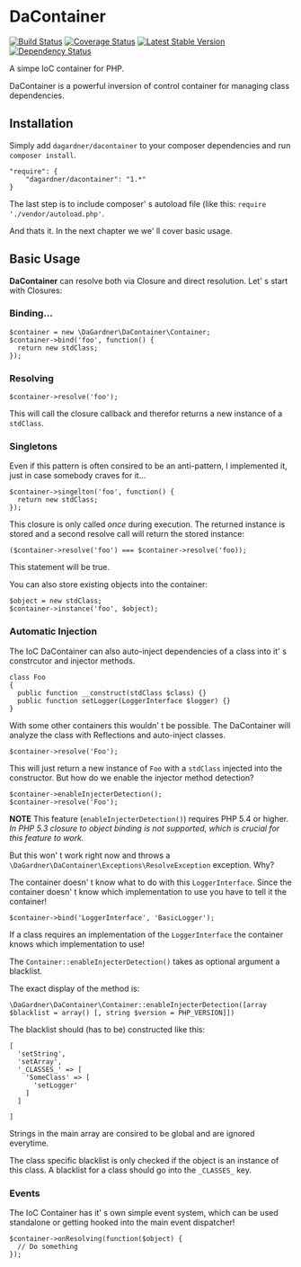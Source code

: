 # DaContainer
[![Build Status](https://travis-ci.org/ChristianGaertner/DaContainer.png?branch=master)](https://travis-ci.org/ChristianGaertner/DaContainer)
[![Coverage Status](https://coveralls.io/repos/ChristianGaertner/DaContainer/badge.png?branch=master)](https://coveralls.io/r/ChristianGaertner/DaContainer?branch=master)
[![Latest Stable Version](https://poser.pugx.org/dagardner/dacontainer/v/stable.png)](https://packagist.org/packages/dagardner/dacontainer)
[![Dependency Status](https://www.versioneye.com/user/projects/521b6093632bac7a59008409/badge.png)](https://www.versioneye.com/user/projects/521b6093632bac7a59008409)

A simpe IoC container for PHP.

DaContainer is a powerful inversion of control container for managing class dependencies.

## Installation

Simply add ```dagardner/dacontainer``` to your composer dependencies and run ```composer install```.

    "require": {
        "dagardner/dacontainer": "1.*"
    }

The last step is to include composer' s autoload file (like this: ```require './vendor/autoload.php'```.

And thats it. In the next chapter we we' ll cover basic usage.

## Basic Usage

**DaContainer** can resolve both via Closure and direct resolution. Let' s start with Closures:

### Binding...

    $container = new \DaGardner\DaContainer\Container;
    $container->bind('foo', function() {
      return new stdClass;
    });

### Resolving

    $container->resolve('foo');

This will call the closure callback and therefor returns a new instance of a ```stdClass```.

### Singletons

Even if this pattern is often consired to be an anti-pattern, I implemented it, just in case somebody craves for it...

    $container->singelton('foo', function() {
      return new stdClass;
    });

This closure is only called *once* during execution. The returned instance is stored and a second resolve call will return the stored instance:

    ($container->resolve('foo') === $container->resolve('foo));

This statement will be true.

You can also store existing objects into the container:

    $object = new stdClass;
    $container->instance('foo', $object);


### Automatic Injection

The IoC DaContainer can also auto-inject dependencies of a class into it' s constrcutor and injector methods.

    class Foo
    {
      public function __construct(stdClass $class) {}
      public function setLogger(LoggerInterface $logger) {}
    }

With some other containers this wouldn' t be possible. The DaContainer will analyze the class with Reflections and auto-inject classes.

    $container->resolve('Foo');

This will just return a new instance of ```Foo``` with a ```stdClass``` injected into the constructor.
But how do we enable the injector method detection?

    $container->enableInjecterDetection();
    $container->resolve('Foo');

**NOTE** This feature (```enableInjecterDetection()```) requires PHP 5.4 or higher. *In PHP 5.3 closure to object binding is not supported, which is crucial for this feature to work.*

But this won' t work right now and throws a ```\DaGardner\DaContainer\Exceptions\ResolveException``` exception. Why?

The container doesn' t know what to do with this ```LoggerInterface```. Since the container doesn' t know which implementation to use you have to tell it the container!

    $container->bind('LoggerInterface', 'BasicLogger');

If a class requires an implementation of the ```LoggerInterface``` the container knows which implementation to use!


The ```Container::enableInjecterDetection()``` takes as optional argument a blacklist.

The exact display of the method is:

    \DaGardner\DaContainer\Container::enableInjecterDetection([array $blacklist = array() [, string $version = PHP_VERSION]])

The blacklist should (has to be) constructed like this:

    [
      'setString',
      'setArray',
      '_CLASSES_' => [
        'SomeClass' => [
          'setLogger'
        ]
      ]
    
    ]

Strings in the main array are consired to be global and are ignored everytime.

The class specific blacklist is only checked if the object is an instance of this class. A blacklist for a class should go into the ```_CLASSES_``` key.

### Events

The IoC Container has it' s own simple event system, which can be used standalone or getting hooked into the main event dispatcher!

    $container->onResolving(function($object) {
      // Do something
    });
